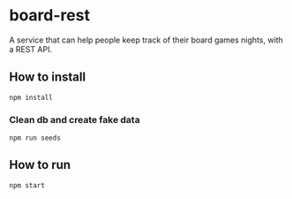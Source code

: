 # board-rest
A service that can help people keep track of their board games nights, with a REST API.

## How to install
`npm install`

### Clean db and create fake data
`npm run seeds`


## How to run
`npm start`